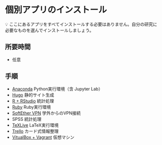 # 個別アプリのインストール

:bulb: ここにあるアプリをすべてインストールする必要はありません。自分の研究に必要なものを選んでインストールしましょう。

## 所要時間

- 任意

## 手順


- [Anaconda](pc-anaconda.md) Python実行環境（含 Jupyter Lab）
- [Hugo](pc-hugo.md) 静的サイト生成
- [R + RStudio](pc-r-rstudio.md) 統計処理
- [Ruby](pc-ruby.md) Ruby実行環境
- [SoftEther VPN](http://campus-vpn.cc.tsukuba.ac.jp/ja/howto_softether.aspx#windows) 学外からのVPN接続
- SPSS 統計処理
- [TeXLive](pc-texlive.md) LaTeX実行環境
- [Trello](https://trello.com/platforms) カード式情報整理
- [VitualBox + Vagrant](pc-virtualbox-vagrant.md) 仮想マシン
